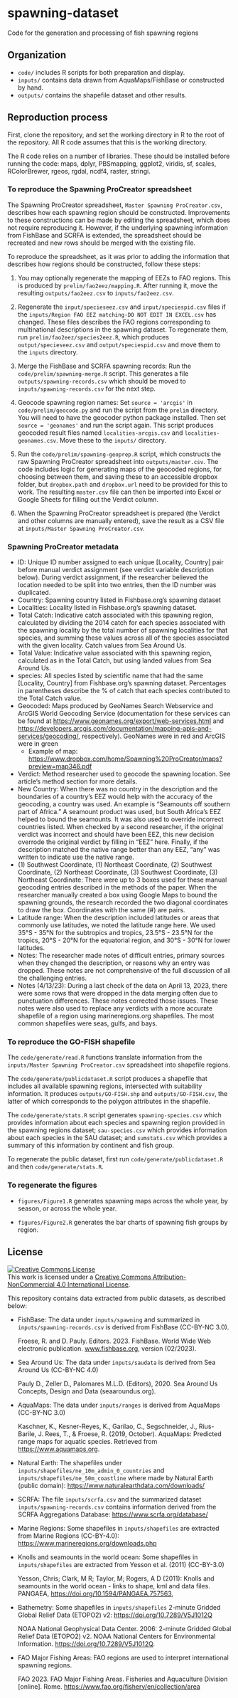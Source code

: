 # spawning-dataset
Code for the generation and processing of fish spawning regions

## Organization
 - `code/` includes R scripts for both preparation and display.
 - `inputs/` contains data drawn from AquaMaps/FishBase or constructed
   by hand.
 - `outputs/` contains the shapefile dataset and other results.

## Reproduction process

First, clone the repository, and set the working directory in R to the
root of the repository. All R code assumes that this is the working
directory.

The R code relies on a number of libraries. These should be installed
before running the code: maps, dplyr, PBSmapping, ggplot2, viridis,
sf, scales, RColorBrewer, rgeos, rgdal, ncdf4, raster, stringi.
   
### To reproduce the Spawning ProCreator spreadsheet

The Spawning ProCreator spreadsheet, `Master Spawning ProCreator.csv`,
describes how each spawning region should be constructed. Improvements
to these constructions can be made by editing the spreadsheet, which
does not require reproducing it. However, if the underlying spawning
information from FishBase and SCRFA is extended, the spreadsheet
should be recreated and new rows should be merged with the existing
file.

To reproduce the spreadsheet, as it was prior to adding the
information that describes how regions should be constructed, follow
these steps:

1. You may optionally regenerate the mapping of EEZs to FAO
   regions. This is produced by `prelim/fao2eez/mapping.R`. After
   running it, move the resulting `outputs/fao2eez.csv` to
   `inputs/fao2eez.csv`.
   
2. Regenerate the `input/specieseez.csv` and `input/speciespid.csv`
   files if the `inputs/Region FAO EEZ matching-DO NOT EDIT IN
   EXCEL.csv` has changed. These files describes the FAO regions
   corresponding to multinational descriptions in the spawning
   dataset. To regenerate them, run `prelim/fao2eez/species2eez.R`,
   which produces `output/specieseez.csv` and `output/speciespid.csv`
   and move them to the `inputs` directory.

3. Merge the FishBase and SCRFA spawning records: Run the
   `code/prelim/spawning-merge.R` script. This generates a file
   `outputs/spawning-records.csv` which should be moved to
   `inputs/spawning-records.csv` for the next step.

4. Geocode spawning region names: Set `source = 'arcgis'` in
   `code/prelim/geocode.py` and run the script from the `prelim`
   directory. You will need to have the geocoder python package
   installed. Then set `source = 'geonames'` and run the script
   again. This script produces geocoded result files named
   `localities-arcgis.csv` and `localities-geonames.csv`. Move these
   to the `inputs/` directory.

5. Run the `code/prelim/spawning-geoprep.R` script, which constructs
   the raw Spawning ProCreator spreadsheet into
   `outputs/master.csv`. The code includes logic for generating maps
   of the geocoded regions, for choosing between them, and saving
   these to an accessible dropbox folder, but `dropbox.path` and
   `dropbox.url` need to be provided for this to work.  The resulting
   `master.csv` file can then be imported into Excel or Google Sheets
   for filling out the Verdict column.

6. When the Spawning ProCreator spreadsheet is prepared (the Verdict
   and other columns are manually entered), save the result as a CSV
   file at `inputs/Master Spawning ProCreator.csv`.

### Spawning ProCreator metadata

* ID: Unique ID number assigned to each unique [Locality, Country] pair before manual verdict assignment (see verdict variable description below). During verdict assignment, if the researcher believed the location needed to be split into two entries, then the ID number was duplicated. 
* Country: Spawning country listed in Fishbase.org’s spawning dataset
* Localities: Locality listed in Fishbase.org’s spawning dataset.
* Total Catch: Indicative catch associated with this spawning region, calculated by dividing the 2014 catch for each species associated with the spawning locality by the total number of spawning localities for that species, and summing these values across all of the species associated with the given locality. Catch values from Sea Around Us.
* Total Value: Indicative value associated with this spawning region, calculated as in the Total Catch, but using landed values from Sea Around Us.
* species: All species listed by scientific name that had the same [Locality, Country] from Fishbase.org’s spawning dataset. Percentages in parentheses describe the % of catch that each species contributed to the Total Catch value.
* Geocoded: Maps produced by GeoNames Search Webservice and ArcGIS World Geocoding Service (documentation for these services can be found at https://www.geonames.org/export/web-services.html and https://developers.arcgis.com/documentation/mapping-apis-and-services/geocoding/, respectively). GeoNames were in red and ArcGIS were in green
    * Example of map: https://www.dropbox.com/home/Spawning%20ProCreator/maps?preview=map346.pdf
* Verdict: Method researcher used to geocode the spawning location. See article’s method section for more details.
* New Country: When there was no country in the description and the boundaries of a country’s EEZ would help with the accuracy of the geocoding, a country was used. An example is “Seamounts off southern part of Africa.” A seamount product was used, but South Africa’s EEZ helped to bound the seamounts. It was also used to override incorrect countries listed. When checked by a second researcher, if the original verdict was incorrect and should have been EEZ, this new decision overrode the original verdict by filling in “EEZ” here. Finally, if the description matched the native range better than any EEZ, “any” was written to indicate use the native range. 
* (1) Southwest Coordinate, (1) Northeast Coordinate, (2) Southwest Coordinate, (2) Northeast Coordinate, (3) Southwest Coordinate, (3) Northeast Coordinate: There were up to 3 boxes used for these manual geocoding entries described in the methods of the paper. When the researcher manually created a box using Google Maps to bound the spawning grounds, the research recorded the two diagonal coordinates to draw the box. Coordinates with the same (#) are pairs. 
* Latitude range: When the description included latitudes or areas that commonly use latitudes, we noted the latitude range here. We used 35°S - 35°N for the subtropics and tropics, 23.5°S - 23.5°N for the tropics, 20°S - 20°N for the equatorial region, and 30°S - 30°N for lower latitudes.
* Notes: The researcher made notes of difficult entries, primary sources when they changed the description, or reasons why an entry was dropped. These notes are not comprehensive of the full discussion of all the challenging entries. 
* Notes (4/13/23): During a last check of the data on April 13, 2023, there were some rows that were dropped in the data merging often due to punctuation differences. These notes corrected those issues. These notes were also used to replace any verdicts with a more accurate shapefile of a region using marineregions.org shapefiles. The most common shapefiles were seas, gulfs, and bays. 

### To reproduce the GO-FISH shapefile

The `code/generate/read.R` functions translate information from the
`inputs/Master Spawning ProCreator.csv` spreadsheet into shapefile
regions.

The `code/generate/publicdataset.R` script produces a shapefile that
includes all available spawning regions, intersected with suitability
information. It produces `outputs/GO-FISH.shp` and
`outputs/GO-FISH.csv`, the latter of which corresponds to the polygon
attributes in the shapefile.

The `code/generate/stats.R` script generates `spawning-species.csv`
which provides information about each species and spawning region
provided in the spawning regions dataset; `sau-species.csv` which
provides information about each species in the SAU dataset; and
`sumstats.csv` which provides a summary of this information by
continent and fish group.

To regenerate the public dataset, first run
`code/generate/publicdataset.R` and then `code/generate/stats.R`.

### To regenerate the figures

 - `figures/Figure1.R` generates spawning maps across the whole year, by season,
   or across the whole year.
   
 - `figures/Figure2.R` generates the bar charts of spawning fish
   groups by region.

## License

<a rel="license" href="http://creativecommons.org/licenses/by-nc/4.0/"><img alt="Creative Commons License" style="border-width:0" src="https://i.creativecommons.org/l/by-nc/4.0/88x31.png" /></a><br />This work is licensed under a <a rel="license" href="http://creativecommons.org/licenses/by-nc/4.0/">Creative Commons Attribution-NonCommercial 4.0 International License</a>.

This repository contains data extracted from public datasets, as described below:

 - FishBase: The data under `inputs/spawning` and summarized in `inputs/spawning-records.csv` is derived from FishBase (CC-BY-NC 3.0).

   Froese, R. and D. Pauly. Editors. 2023. FishBase. World Wide Web electronic publication. www.fishbase.org, version (02/2023).

 - Sea Around Us: The data under `inputs/saudata` is derived from Sea Around Us (CC-BY-NC 4.0)

   Pauly D., Zeller D., Palomares M.L.D. (Editors), 2020. Sea Around Us Concepts, Design and Data (seaaroundus.org).
   
 - AquaMaps: The data under `inputs/ranges` is derived from AquaMaps (CC-BY-NC 3.0)

   Kaschner, K., Kesner-Reyes, K., Garilao, C., Segschneider, J., Rius-Barile, J. Rees, T., & Froese, R. (2019, October). AquaMaps: Predicted range maps for aquatic species. Retrieved from https://www.aquamaps.org.
   
 - Natural Earth: The shapefiles under `inputs/shapefiles/ne_10m_admin_0_countries` and `inputs/shapefiles/ne_50m_coastline` where made by Natural Earth (public domain): https://www.naturalearthdata.com/downloads/
 
 - SCRFA: The file `inputs/scrfa.csv` and the summarized dataset `inputs/spawning-records.csv` contains information derived from the SCRFA Aggregations Database: https://www.scrfa.org/database/

 - Marine Regions: Some shapefiles in `inputs/shapefiles` are extracted from Marine Regions (CC-BY-4.0): https://www.marineregions.org/downloads.php

 - Knolls and seamounts in the world ocean: Some shapefiles in `inputs/shapefiles` are extracted from Yesson et al. (2011) (CC-BY-3.0)
   
   Yesson, Chris; Clark, M R; Taylor, M; Rogers, A D (2011): Knolls and seamounts in the world ocean - links to shape, kml and data files. PANGAEA, https://doi.org/10.1594/PANGAEA.757563,

- Bathemetry:  Some shapefiles in `inputs/shapefiles` 2-minute Gridded Global Relief Data (ETOPO2) v2: https://doi.org/10.7289/V5J1012Q 

  NOAA National Geophysical Data Center. 2006: 2-minute Gridded Global Relief Data (ETOPO2) v2. NOAA National Centers for Environmental Information. https://doi.org/10.7289/V5J1012Q.
  
- FAO Major Fishing Areas: FAO regions are used to interpret international spawning regions.

   FAO 2023. FAO Major Fishing Areas. Fisheries and Aquaculture Division [online]. Rome. 
https://www.fao.org/fishery/en/collection/area

